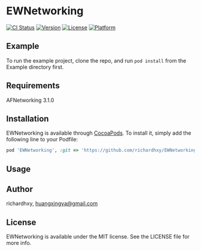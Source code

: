 # EWNetworking

[![CI Status](http://img.shields.io/travis/richardhxy/EWNetworking.svg?style=flat)](https://travis-ci.org/richardhxy/EWNetworking)
[![Version](https://img.shields.io/cocoapods/v/EWNetworking.svg?style=flat)](http://cocoapods.org/pods/EWNetworking)
[![License](https://img.shields.io/cocoapods/l/EWNetworking.svg?style=flat)](http://cocoapods.org/pods/EWNetworking)
[![Platform](https://img.shields.io/cocoapods/p/EWNetworking.svg?style=flat)](http://cocoapods.org/pods/EWNetworking)

## Example

To run the example project, clone the repo, and run `pod install` from the Example directory first.

## Requirements

AFNetworking 3.1.0

## Installation

EWNetworking is available through [CocoaPods](http://cocoapods.org). To install
it, simply add the following line to your Podfile:

```ruby
pod 'EWNetworking', :git => 'https://github.com/richardhxy/EWNetworking.git'
```

## Usage



## Author

richardhxy, huangxingya@gmail.com

## License

EWNetworking is available under the MIT license. See the LICENSE file for more info.
